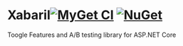 
# Xabaril[![MyGet CI](https://img.shields.io/myget/xabaril/v/xabaril.svg)](http://myget.org/gallery/aspnetcore-health) [![NuGet](https://img.shields.io/nuget/v/Xabaril.svg)](https://www.nuget.org/packages/Xabaril/)

Toogle Features and A/B testing library for ASP.NET Core
